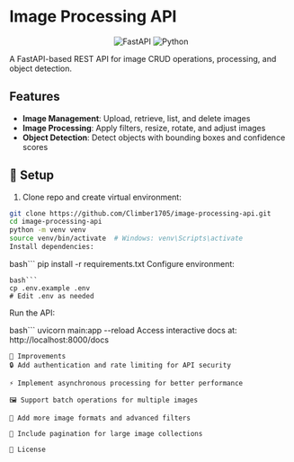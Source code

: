 # Image Processing API

<p align="center">
  <img src="https://img.shields.io/badge/FastAPI-005571?style=for-the-badge&logo=fastapi" alt="FastAPI">
  <img src="https://img.shields.io/badge/python-3670A0?style=for-the-badge&logo=python&logoColor=ffdd54" alt="Python">
</p>

A FastAPI-based REST API for image CRUD operations, processing, and object detection.

## Features

- **Image Management**: Upload, retrieve, list, and delete images
- **Image Processing**: Apply filters, resize, rotate, and adjust images
- **Object Detection**: Detect objects with bounding boxes and confidence scores

## 🚀 Setup

1. Clone repo and create virtual environment:
```bash
git clone https://github.com/Climber1705/image-processing-api.git
cd image-processing-api
python -m venv venv
source venv/bin/activate  # Windows: venv\Scripts\activate
Install dependencies:
```
bash```
pip install -r requirements.txt
Configure environment:
```
bash```
cp .env.example .env
# Edit .env as needed
```
Run the API:

bash```
uvicorn main:app --reload
Access interactive docs at: http://localhost:8000/docs
```
🔧 Improvements
🔒 Add authentication and rate limiting for API security

⚡ Implement asynchronous processing for better performance

🖼️ Support batch operations for multiple images

🎨 Add more image formats and advanced filters

📄 Include pagination for large image collections

📄 License
